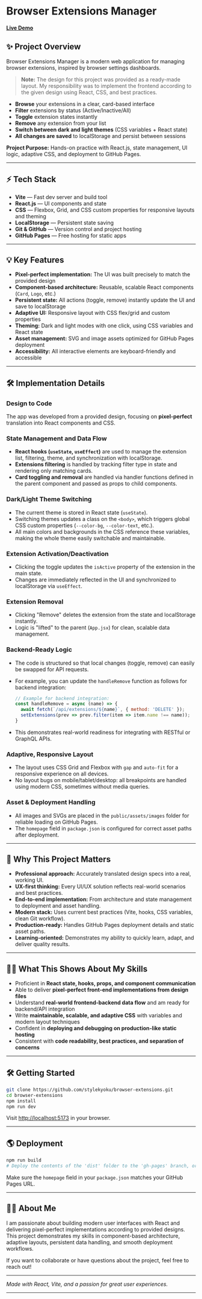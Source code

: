 # Browser Extensions Manager

[**Live Demo**](https://stylekyoku.github.io/browser-extensions/)

## ✨ Project Overview

Browser Extensions Manager is a modern web application for managing browser extensions, inspired by browser settings dashboards.

> **Note:** The design for this project was provided as a ready-made layout.
> My responsibility was to implement the frontend according to the given design using React, CSS, and best practices.

* **Browse** your extensions in a clear, card-based interface
* **Filter** extensions by status (Active/Inactive/All)
* **Toggle** extension states instantly
* **Remove** any extension from your list
* **Switch between dark and light themes** (CSS variables + React state)
* **All changes are saved** to localStorage and persist between sessions

**Project Purpose:**
Hands-on practice with React.js, state management, UI logic, adaptive CSS, and deployment to GitHub Pages.

---

## ⚡ Tech Stack

* **Vite** — Fast dev server and build tool
* **React.js** — UI components and state
* **CSS** — Flexbox, Grid, and CSS custom properties for responsive layouts and theming
* **LocalStorage** — Persistent state saving
* **Git & GitHub** — Version control and project hosting
* **GitHub Pages** — Free hosting for static apps

---

## 💡 Key Features

* **Pixel-perfect implementation:** The UI was built precisely to match the provided design
* **Component-based architecture:** Reusable, scalable React components (`Card`, `Logo`, etc.)
* **Persistent state:** All actions (toggle, remove) instantly update the UI and save to localStorage
* **Adaptive UI:** Responsive layout with CSS flex/grid and custom properties
* **Theming:** Dark and light modes with one click, using CSS variables and React state
* **Asset management:** SVG and image assets optimized for GitHub Pages deployment
* **Accessibility:** All interactive elements are keyboard-friendly and accessible

---

## 🛠️ Implementation Details

### Design to Code

The app was developed from a provided design, focusing on **pixel-perfect** translation into React components and CSS.

### State Management and Data Flow

* **React hooks (`useState`, `useEffect`)** are used to manage the extension list, filtering, theme, and synchronization with localStorage.
* **Extensions filtering** is handled by tracking filter type in state and rendering only matching cards.
* **Card toggling and removal** are handled via handler functions defined in the parent component and passed as props to child components.

### Dark/Light Theme Switching

* The current theme is stored in React state (`useState`).
* Switching themes updates a class on the `<body>`, which triggers global CSS custom properties (`--color-bg`, `--color-text`, etc.).
* All main colors and backgrounds in the CSS reference these variables, making the whole theme easily switchable and maintainable.

### Extension Activation/Deactivation

* Clicking the toggle updates the `isActive` property of the extension in the main state.
* Changes are immediately reflected in the UI and synchronized to localStorage via `useEffect`.

### Extension Removal

* Clicking "Remove" deletes the extension from the state and localStorage instantly.
* Logic is "lifted" to the parent (`App.jsx`) for clean, scalable data management.

### Backend-Ready Logic

* The code is structured so that local changes (toggle, remove) can easily be swapped for API requests.
* For example, you can update the `handleRemove` function as follows for backend integration:

  ```js
  // Example for backend integration:
  const handleRemove = async (name) => {
    await fetch(`/api/extensions/${name}`, { method: 'DELETE' });
    setExtensions(prev => prev.filter(item => item.name !== name));
  }
  ```
* This demonstrates real-world readiness for integrating with RESTful or GraphQL APIs.

### Adaptive, Responsive Layout

* The layout uses CSS Grid and Flexbox with `gap` and `auto-fit` for a responsive experience on all devices.
* No layout bugs on mobile/tablet/desktop: all breakpoints are handled using modern CSS, sometimes without media queries.

### Asset & Deployment Handling

* All images and SVGs are placed in the `public/assets/images` folder for reliable loading on GitHub Pages.
* The `homepage` field in `package.json` is configured for correct asset paths after deployment.

---

## 🚀 Why This Project Matters

* **Professional approach:** Accurately translated design specs into a real, working UI.
* **UX-first thinking:** Every UI/UX solution reflects real-world scenarios and best practices.
* **End-to-end implementation:** From architecture and state management to deployment and asset handling.
* **Modern stack:** Uses current best practices (Vite, hooks, CSS variables, clean Git workflow).
* **Production-ready:** Handles GitHub Pages deployment details and static asset paths.
* **Learning-oriented:** Demonstrates my ability to quickly learn, adapt, and deliver quality results.

---

## 🧑‍💻 What This Shows About My Skills

* Proficient in **React state, hooks, props, and component communication**
* Able to deliver **pixel-perfect front-end implementations from design files**
* Understand **real-world frontend-backend data flow** and am ready for backend/API integration
* Write **maintainable, scalable, and adaptive CSS** with variables and modern layout techniques
* Confident in **deploying and debugging on production-like static hosting**
* Consistent with **code readability, best practices, and separation of concerns**

---

## 🛠️ Getting Started

```bash
git clone https://github.com/stylekyoku/browser-extensions.git
cd browser-extensions
npm install
npm run dev
```

Visit [http://localhost:5173](http://localhost:5173) in your browser.

---

## 🌎 Deployment

```bash
npm run build
# Deploy the contents of the 'dist' folder to the 'gh-pages' branch, or use a GH Pages deploy tool
```

Make sure the `homepage` field in your `package.json` matches your GitHub Pages URL.

---

## 👨‍💻 About Me

I am passionate about building modern user interfaces with React and delivering pixel-perfect implementations according to provided designs.
This project demonstrates my skills in component-based architecture, adaptive layouts, persistent data handling, and smooth deployment workflows.

If you want to collaborate or have questions about the project, feel free to reach out!

---

*Made with React, Vite, and a passion for great user experiences.*

---
